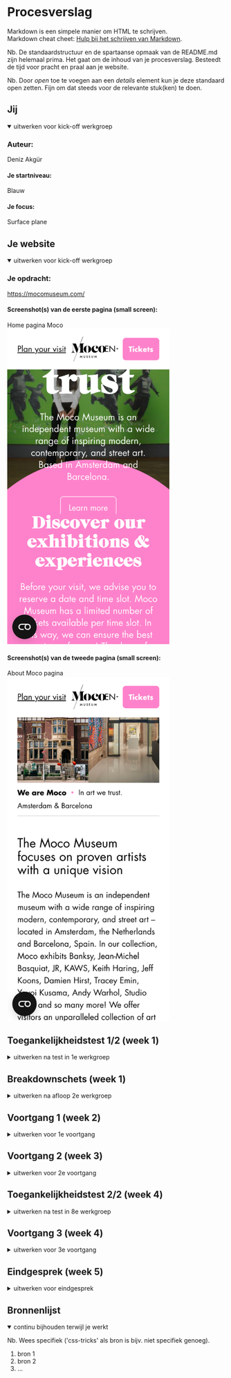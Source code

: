 # Procesverslag
Markdown is een simpele manier om HTML te schrijven.  
Markdown cheat cheet: [Hulp bij het schrijven van Markdown](https://github.com/adam-p/markdown-here/wiki/Markdown-Cheatsheet).

Nb. De standaardstructuur en de spartaanse opmaak van de README.md zijn helemaal prima. Het gaat om de inhoud van je procesverslag. Besteedt de tijd voor pracht en praal aan je website.

Nb. Door *open* toe te voegen aan een *details* element kun je deze standaard open zetten. Fijn om dat steeds voor de relevante stuk(ken) te doen.





## Jij

<details open>
  <summary>uitwerken voor kick-off werkgroep</summary>

  ### Auteur:
  Deniz Akgür

  #### Je startniveau:
  Blauw

  #### Je focus:
  Surface plane
 
</details>





## Je website

<details open>
  <summary>uitwerken voor kick-off werkgroep</summary>

  ### Je opdracht:
  https://mocomuseum.com/

  #### Screenshot(s) van de eerste pagina (small screen): 
  Home pagina Moco 
  <img src="images/mocomuseum.com_about-moco (1).png" width="375px" alt="omschrijving van de pagina">

  #### Screenshot(s) van de tweede pagina (small screen):
  About Moco pagina 
  <img src="images/mocomuseum.com_about-moco.png" width="375px" alt="omschrijving van de pagina">
 
</details>



## Toegankelijkheidstest 1/2 (week 1)

<details>
  <summary>uitwerken na test in 1e werkgroep</summary>

  ### Bevindingen
  Lijst met je bevindingen die in de test naar voren kwamen:
  
  Wat uit de test is gekomen dat de site nog veel ruimte heeft voor verbetering. 

  #### Screenreader
  Hier korte omschrijving (met indien nodig afbeeldingen)
  
  Uit de screenreader kwam uit dat:
  
  1. Dat de taal fout staat in de html waardoor de screenreader de tekst niet goed kan lezen.
  2. Dat de screenshots vaag zijn beschreven.
  3. Dat je vast komt bij de cookies pop up waardoor je niks kan doen op de site.
  4. Dat bepaalde buttons die links moeten zijn geen link zijn.
  
  Maar er kwam ook goede dingen zoals:
  
  1. Dat de structuur goed te volgen is en logish is.
  2. De linkjes duidelijk zijn.

  Hier een omschrijving van hoe het opgelost kan worden (met indien nodig afbeeldingen)

  Wat ik kan doen is om de problemen op te lossen is:
  
  1. De goede taal in de html zetten dus geen NL maar EN.
  2. Een betere en langere beschrijving bij de foto's.
  3. Een skip button maken zodat je gelijk naar de knop "alle cookies" of "geen cookies" kan klikken
  4. De buttons veranderen naar een link sinds ze lijden naar een andere pagina.

  #### Muis en Toetsenbord 
  Hier korte omschrijving (met indien nodig afbeeldingen)
  
  Hieruit kwam dat:
  
  1. sommige buttons geen hover state hebben of een hover hebben waarvan je bijna niet kan zien wat er veranderd.
  2. de slider van Amsterdam naar Barcelona is bijna geen verschil.
  3. de logo soms niet op focus staat.
  
  Er kwam ook goede dingen uit zoals:
  
  1. Je kan door alle linkjes tabben.
  2. Dat je met met pijltjes en spatie naar beneden kan gaan.
  3. Dat als je op een link staat en dan enter klikt dat je ook echt naar de pagina gaat.
  
  Hier een omschrijving van hoe het opgelost kan worden (met indien nodig afbeeldingen)

  Hoe het opgelost kan worden is door:
  
  1. Een hover state op elke button en link te zetten.
  2. Als ik tijd had om een 3de pagina te maken zou ik de dan ervoor zorgen dat je de content anders zou zijn en de taal of misschien de content hetzelfde      maar andere foto's zodat je een duidelijke switch kan zien.
  3. Een focus state geven aan de logo.

  #### Motoriek (shocks, elastiekjes)
  Hier korte omschrijving (met indien nodig afbeeldingen)
  
  Met de shocks, de ballon en de elastieken ging het helemaal goed en kwamen we niet op problemen.

  Hier een omschrijving van hoe het opgelost kan worden (met indien nodig afbeeldingen)
  
  Hier is er niks om te verbeteren.

  #### Visueel (brillen, contrast, kleurenblind, dark/light). 
  Hier korte omschrijving (met indien nodig afbeeldingen)
  
  Hemifield: Geen problemen.
  
  Central field: Kan niks lezen.
  
  Combined loss: Lastig om het witte tekst op het roze te lezen.
  
  Blur/Glare: Headings zijn goed te lezen maar de p's niet.
  
  Peripheral vision: Bijna niks te zien.
  
  Hier een omschrijving van hoe het opgelost kan worden (met indien nodig afbeeldingen)
  
  Central field: hier kan ik ervoor zorgen dat de screenreader zodanig alles zo goed voorleest dat ze geen problemen gaan lopen  met het gebruiken van de                  site.
  
  Combined loss: Spelen met contrast om te kijken wat het fijnst is om te lezen.
  
  Blur/Glare: Hier kan ik de p's wat groter maken en wat meer wit ruimte kunnen geven om het wat meer leesbaar te maken.
  
  Peripheral vision: Hier kan ik dezelfde oplossing gebruiken die ik ook bij central field wil gebruiken.

</details>



## Breakdownschets (week 1)

<details>
  <summary>uitwerken na afloop 2e werkgroep</summary>

  ### de hele pagina: 
  <img src="readme-images/dummy-plaatje.jpg" width="375px" alt="breakdown van de hele pagina">

  ### dynamisch deel (bijv menu): 
  <img src="readme-images/dummy-plaatje.jpg" width="375px" alt="breakdown van een dynamisch deel">

  ### wellicht nog een dynamisch deel (bijv filter): 
  <img src="readme-images/dummy-plaatje.jpg" width="375px" alt="breakdown van nog een dynamisch deel">

</details>





## Voortgang 1 (week 2)

<details>
  <summary>uitwerken voor 1e voortgang</summary>

  ### Stand van zaken
  hier dit ging goed & dit was lastig (neem ook screenshots op van delen van je website en code)
Dit ging goed:
<img width="222" alt="Screenshot 2022-09-23 at 14 50 32" src="https://user-images.githubusercontent.com/112885752/191964029-f0892dae-b59c-4d59-a34b-164dfd252e35.png"> Het maken van de root in css.
  
  Dit was lastig:

<img width="298" alt="Screenshot 2022-09-23 at 14 51 26" src="https://user-images.githubusercontent.com/112885752/191964176-fbf13da8-6847-468a-80f3-c392875d8e54.png"> Ik had veel moeite met mijn header, had het eerst goed maar bij About Moco pagina moet het anders en toen ging het fout.
  


  ### Agenda voor meeting
  samen met je groepje opstellen
  
  | Deniz                                                           | Michelle                                                        | Quinesha     | Mike             |
  | ---                                                                                                                                 | ---                | ---          | ---              |
  | Vraag. Bij me footer hoe zet ik de teks                         | Vraag. Hoe maak ik een uitklapbaar menu?                          | Vraag.Hoe zet ik de pijltjes van mij carousel aan de zijkanten.    | Vraag. Hoe maak ik een responsive menu?    |
  | Vraag. Hoe maak ik de Amsterdam/Barcelona button?               | Vraag. Hoe maak je een slideshow van tekst?| Vraag. Hoe zet ik een carousel naast een list? | 
  | Vraag. Hoe maak ik de header en main bij mijn About Moco page?  | Vraag.Hoe zorg ik ervoor min. 2 en max. 4 items op een rij krijg?               |Vraag. Waarom krijg een witte balk wanneer ik naar een kleine scherm ga?         |               |



  ### Verslag van meeting
  hier na afloop snel de uitkomsten van de meeting vastleggen

  - Vragen waren allemaal beantwoord behalve mijn button vraag maar daar zal ik met Sanne apart voor zitten.
  - Heb nog steeds last met het positioneren.

</details>





## Voortgang 2 (week 3)

<details>
  <summary>uitwerken voor 2e voortgang</summary>

  ### Stand van zaken

  Wat ging goed is dat ik de foto's van de borders gelijk kon krijgen met de border van mijn vakje.
  <img width="438" alt="Screenshot 2022-11-08 at 21 22 12" src="https://user-images.githubusercontent.com/112885752/200667390-d8f41340-4a47-4bb2-9d26-a3dea68e96ba.png">

  <img width="388" alt="Screenshot 2022-11-08 at 21 21 10" src="https://user-images.githubusercontent.com/112885752/200667177-0285dce6-505f-4442-901e-104b8e54216a.png"> 
 

Wat lastig ging is bij dezelfde stukje maar dan bij de tekst, want wat ik wou is dat de image dan boven is en dan de h2, h3, p maar het lukte mij niet om het op die volgorde te krijgen.
  
<img width="825" alt="Screenshot 2022-11-08 at 21 25 26" src="https://user-images.githubusercontent.com/112885752/200668028-64b45925-8601-4b34-bb7a-128691491b23.png">

   <img width="388" alt="Screenshot 2022-11-08 at 21 21 10" src="https://user-images.githubusercontent.com/112885752/200667177-0285dce6-505f-4442-901e-104b8e54216a.png"> 


  ### Agenda voor meeting
  samen met je groepje opstellen

  | Deniz     | Donna          | Mohini    | Shanine        |
  | ---            | ---                | ---          | ---            
  | Vraag. Hoe zet ik een background image bij mijn header?  | Vraag. Mag je een ID gebruiken zodat je maar 1 css pagina hebt?             | Vraag. Hoe style ik forms?   | Vraag. Hoe maak ik de cirkel bovenin?    |             | 
  | Vraag. Hoe zet ik content in een bepaalde volgorde? | Vraag. Mag ik deze ID houden? | Vraag. Hoe voeg je een countdown timer? | Vraag. Hoe zet je een filmpje bij de header? |
  | Vraag. Hoe zet ik mijn buttons naast  elkaar met een img  ertussen?           | Vraag. Hoe doe ik deze transitions?             | Vraag. Waarom werkt me AddEventListener niet?         |               |
  | Vraag. Waarom werkt me font niet?            | Vraag. Mogen px bij media schermbreedte?             |           |               |
 
  | Arron      | 
  | ---            | 
  | Vraag. Hoe doe je transitions?  |
  |  | 
  |             |

  ### Verslag van meeting
  hier na afloop snel de uitkomsten van de meeting vastleggen

  - Moeite met mijn header en het stylen ervan.
  - Vragen waren wel allemaal beantwoord ookal waren we met 5 mensen dus dat was fijn.

</details>





## Toegankelijkheidstest 2/2 (week 4)

<details>
  <summary>uitwerken na test in 8e werkgroep</summary>

  ### Bevindingen
  Lijst met je bevindingen die in de test naar voren kwamen (geef ook aan wat er verbeterd is):
  
  Wat er uit de test is gekomen is dat me site het voor de grote deel het goed doet alleen er is natuurlijk altijd wel plek voor verbetering.
  Ik zag wel verbetering in sommige testen wat fijn is.

  #### Screenreader
  Hier korte omschrijving (met indien nodig afbeeldingen)
  
  Het ging voor een deel goed zoals, bij de headings die waren gewoon logish en werden goed voorgelezen, de buttons werden ook goed beschreven.
  
  Natuurlijk waren er ook een paar dingen die verbeterd konden worden zoals, de more info button moet een link zijn en dan ook een goede beschrijving krijgen van waar de more info over is. De moco logo moet naast de "welcome to moco" ook zeggen dat het een link is terug naar de homepage.

  Hier een omschrijving van hoe het opgelost kan worden (met indien nodig afbeeldingen)
  
  Hoe ik het kan oplossen is bij de more info button dus een link te maken en dan een beschrijving te geven van dat het dus meer informatie geeft over de museum.
  
  Bij de logo kan ik dus ook naast de "welcome to moco" een tekst schrijven dat het zegt dat het een button is als je terug naar de homepage wilt.

  #### Muis en Toetsenbord 
  Hier korte omschrijving (met indien nodig afbeeldingen)
  
  Het tabben ging heel fijn, het ging gewoon door alles wat moest.
  
  Bij blurred waren de kopjes goed te lezen alleen de p's waren soms wat moeilijk om te lezen. De witte tekst was makkelijker te lezen dan de zwarte.
  
  Bij de kleurblindheid test zagen we dat de tekstvakken goed gescheiden was van de achtergrond en tekst. Het veranderd de kleuren en de site werkt prima met kleurblindheid.
  

  Hier een omschrijving van hoe het opgelost kan worden (met indien nodig afbeeldingen)

  Ik kan de p's wat meer witruimte geven en wat groter kunnen maken zodat ze wat meer leesbaar zijn.

  #### Motoriek (shocks, elastiekjes)
  Hier korte omschrijving (met indien nodig afbeeldingen)
  
  Met de motorieken ging het goed en hadden wij geen problemen. Met de elastieken en shocks was de site nog steeds goed te bedienen. Met de ballon hadden wij ook geen problemen en werden we niet afgeleid.

  Hier een omschrijving van hoe het opgelost kan worden (met indien nodig afbeeldingen)

  Hier hoeven er geen verbeteringen.
  
  #### Visueel (brillen, contrast, kleurenblind, dark/light). 
  Hier korte omschrijving (met indien nodig afbeeldingen)
  
  Met de brillen ging het voor een groot gedeelte goed, alleen er waren wel een paar brillen waar we helemaal niks mee konden zien maar is ook heel moeilijk. Ik zag wel dat er met de vorige keer een verbetering was.

  Blur/Glare: Foto's zijn goed te zien alleen de tekst is moeilijk te lezen.
  
  Peripheral: Het is soms lastig maar kan alles zien.
  
  Hemifield: Er waren met deze bril helemaal geen problemen.
  
  Central field: Met deze bril konden wij dus helemaal niets zien.
  
  Low contrast: Alles is leesbaar en goed te zien.
  
  Combined loss: Hier was ook alles leesbaar en goed te zien.
  
  Hier een omschrijving van hoe het opgelost kan worden (met indien nodig afbeeldingen)
  
  Wat ik kan dus is dus meer witruimte geven tussen de regels en wat groter maken zodat het meer leesbaar is. 

</details>





## Voortgang 3 (week 4)

<details>
  <summary>uitwerken voor 3e voortgang</summary>

  ### Stand van zaken
 
  Wat goed ging is het maken van 3 stylepagina's, is iets wat ik eerder niet heb gedaan maar is wel fijn want is wat overzichtelijker.
<img width="363" alt="Screenshot 2022-11-08 at 21 27 33" src="https://user-images.githubusercontent.com/112885752/200668429-17a4c00d-249a-4cf6-b9a7-3344b1e0f05f.png">

  Wat minder goed ging is mijn header en daar heb ik al een tijdje problemen mee.
  <img width="454" alt="Screenshot 2022-11-08 at 21 28 50" src="https://user-images.githubusercontent.com/112885752/200668749-fe047201-413d-4d7f-9cc2-0ffa136a29cd.png">


  ### Agenda voor meeting
  samen met je groepje opstellen

  Deniz      : Vraag. Hoe fix ik mijn header? | Vraag. Hoe zet ik zo een lijn bij mijn footer? | Vraag. Hoe maak ik de cookies button? |
  Michelle   : Vraag. Hoe zorg ik ervoor dat teksten niet over mijn sticky header floaten? |     
  Quinesha   : Vraag. Hoe plaats ik een button het best op een specifieke plek?  | Vraag. Hoe plaats ik een cirkel met een icoon erin? | Vraag. Hoe zorg ik dat een plaatje aan de bovenkant een button overlapt maar niet aan de onderkant. |
  Mike       : Vraag. Hoe maak ik een automatische image carousel? |


  ### Verslag van meeting
  hier na afloop snel de uitkomsten van de meeting vastleggen

  - Vragen waren allemaal beantwoord.
  - Kwam erachter dat ik de cookies button niet eens hoef te doen dus dat is 1 last af van me schouders.

</details>





## Eindgesprek (week 5)

<details>
  <summary>uitwerken voor eindgesprek</summary>

  ### Je uitkomst - karakteristiek screenshots:
  <img src="readme-images/dummy-plaatje.jpg" width="375px" alt="uitomst opdracht 1">


  ### Dit ging goed/Heb ik geleerd: 
  Korte omschrijving met plaatjes

  <img src="readme-images/dummy-plaatje.jpg" width="375px" alt="top">


  ### Dit was lastig/Is niet gelukt:
  Korte omschrijving met plaatjes

  <img src="readme-images/dummy-plaatje.jpg" width="375px" alt="bummer">
</details>





## Bronnenlijst

<details open>
  <summary>continu bijhouden terwijl je werkt</summary>

  Nb. Wees specifiek ('css-tricks' als bron is bijv. niet specifiek genoeg).

  1. bron 1
  2. bron 2
  3. ...

</details>
